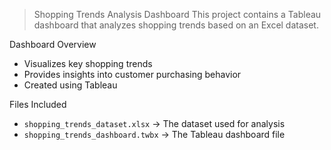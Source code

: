 > Shopping Trends Analysis Dashboard
> This project contains a Tableau dashboard that analyzes shopping trends based on an Excel dataset.

Dashboard Overview
- Visualizes key shopping trends
- Provides insights into customer purchasing behavior
- Created using Tableau

Files Included
- `shopping_trends_dataset.xlsx` → The dataset used for analysis
- `shopping_trends_dashboard.twbx` → The Tableau dashboard file


